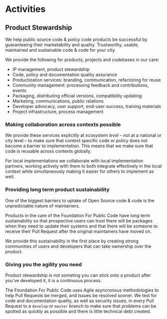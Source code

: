 # Activities

## Product Stewardship

We help public source code & policy code products be successful by guaranteeing their marketability and quality. Trustworthy, usable, maintained and sustainable code & code for your city.

We provide the following for products, projects and codebases in our care:

* IP management, product stewardship
* Code, policy and documentation quality assurance
* Productization services: branding, communication, refactoring for reuse
* Community management: processing feedback and contributions, events
* Packaging, distributing official versions, compatibility updating
* Marketing, communications, public relations
* Developer advocacy, user support, end-user success, training materials
* Project infrastructure, process management

### Making collaboration across contexts possible

We provide these services explicitly at _ecosystem level_ – not at a national or city level – to make sure that context specific code or policy does not become a barrier to implementation.
This means that we make sure that code is reusable across contexts globally.

For local implementations we collaborate with local implementation partners, working actively with them to both integrate effectively in the local context while simultaneously making it easier for others to implement as well.

### Providing long term product sustainability

One of the biggest barriers to uptake of Open Source code & code is the unpredictable nature of maintainers.

Products in the care of the Foundation For Public Code have long term sustainability so that prospective users can trust there will be packages when they need to update their systems and that there will be someone to receive their Pull Request after the original maintainers have moved on.

We provide this sustainability in the first place by creating strong communities of users and developers that can take ownership over the product.

### Giving you the agility you need

Product stewardship is not someting you can stick onto a product after you've developed it, it is a continuous process.

The Foundation For Public Code uses Agile asyncronous methodologies to help Pull Requests be merged, and Issues be resolved sooner. We test for code and documentation quality, as well as security issues, in every Pull Request to a `develop` or `master` branch to make sure that problems can be spotted as quickly as possible and there is little technical debt created.
